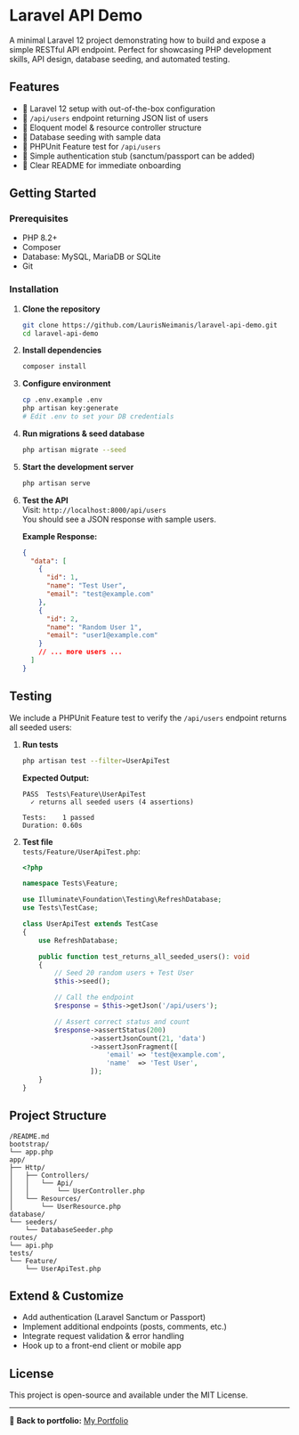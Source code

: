 # Laravel API Demo

A minimal Laravel 12 project demonstrating how to build and expose a simple RESTful API endpoint. Perfect for showcasing PHP development skills, API design, database seeding, and automated testing.

## Features

- 🔹 Laravel 12 setup with out-of-the-box configuration
- 🔹 `/api/users` endpoint returning JSON list of users
- 🔹 Eloquent model & resource controller structure
- 🔹 Database seeding with sample data
- 🔹 PHPUnit Feature test for `/api/users`
- 🔹 Simple authentication stub (sanctum/passport can be added)
- 🔹 Clear README for immediate onboarding

## Getting Started

### Prerequisites

- PHP 8.2+
- Composer
- Database: MySQL, MariaDB or SQLite
- Git

### Installation

1. **Clone the repository**
   ```bash
   git clone https://github.com/LaurisNeimanis/laravel-api-demo.git
   cd laravel-api-demo
   ```

2. **Install dependencies**
   ```bash
   composer install
   ```

3. **Configure environment**
   ```bash
   cp .env.example .env
   php artisan key:generate
   # Edit .env to set your DB credentials
   ```

4. **Run migrations & seed database**
   ```bash
   php artisan migrate --seed
   ```

5. **Start the development server**
   ```bash
   php artisan serve
   ```

6. **Test the API**  
   Visit: `http://localhost:8000/api/users`  
   You should see a JSON response with sample users.  

   **Example Response:**
   ```json
   {
     "data": [
       {
         "id": 1,
         "name": "Test User",
         "email": "test@example.com"
       },
       {
         "id": 2,
         "name": "Random User 1",
         "email": "user1@example.com"
       }
       // ... more users ...
     ]
   }
   ```

## Testing

We include a PHPUnit Feature test to verify the `/api/users` endpoint returns all seeded users:

1. **Run tests**

   ```bash
   php artisan test --filter=UserApiTest
   ```

   **Expected Output:**
   ```text
   PASS  Tests\Feature\UserApiTest
     ✓ returns all seeded users (4 assertions)

   Tests:    1 passed
   Duration: 0.60s
   ```


2. **Test file**\
   `tests/Feature/UserApiTest.php`:

   ```php
   <?php

   namespace Tests\Feature;

   use Illuminate\Foundation\Testing\RefreshDatabase;
   use Tests\TestCase;

   class UserApiTest extends TestCase
   {
       use RefreshDatabase;

       public function test_returns_all_seeded_users(): void
       {
           // Seed 20 random users + Test User
           $this->seed();

           // Call the endpoint
           $response = $this->getJson('/api/users');

           // Assert correct status and count
           $response->assertStatus(200)
                    ->assertJsonCount(21, 'data')
                    ->assertJsonFragment([
                        'email' => 'test@example.com',
                        'name'  => 'Test User',
                    ]);
       }
   }
   ```

## Project Structure

```
/README.md
bootstrap/
└── app.php
app/
├── Http/
│   ├── Controllers/
│   │   └── Api/
│   │       └── UserController.php
│   └── Resources/
│       └── UserResource.php
database/
└── seeders/
    └── DatabaseSeeder.php
routes/
└── api.php
tests/
└── Feature/
    └── UserApiTest.php
```

## Extend & Customize

- Add authentication (Laravel Sanctum or Passport)
- Implement additional endpoints (posts, comments, etc.)
- Integrate request validation & error handling
- Hook up to a front-end client or mobile app

## License

This project is open-source and available under the MIT License.

---

🔗 **Back to portfolio:** [My Portfolio](https://github.com/LaurisNeimanis/my-portfolio)

